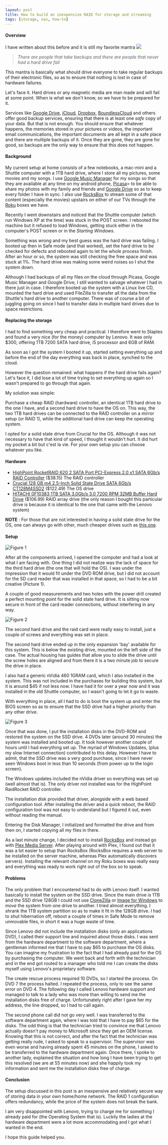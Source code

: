 ```yaml
---
layout: post
title: How to build an inexpensive RAID for storage and streaming
tags: [storage, nas, how-to]
---
```


#### Overview

I have written about this before and it is still my favorite mantra
<img class="post-image" src="{{ site.baseurl }}/files/2012-06-29-remote-backup.png" />

> *There are people that take backups and there are people that never had a hard drive fail*

This mantra is basically what should drive everyone to take regular backups of their electronic files, so as to ensure that nothing is lost in case of hardware failures.

Let's face it. Hard drives or any magnetic media are man made and will fail at some point. When is what we don't know, so we have to be prepared for it.

Services like [Google Drive](https://drive.google.com/), [iCloud](https://www.icloud.com/), [Dropbox](http://www.dropbox.com/), [BoundlessCloud](http://boundlesscloud.com/) and others offer good backup services, ensuring that there is at least one *safe* copy of your data. But that is not enough. You should ensure that whatever happens, the memories stored in your pictures or videos, the important email communications, the important documents are all kept in a safe place and there are multiple backups of it. Once they are gone, they are gone for good, so backups are the only way to ensure that this does not happen.

#### Background

My current setup at home consists of a few notebooks, a mac-mini and a Shuttle computer with a 1TB hard drive, where I store all my pictures, some movies and my songs. I use [Google Music Manager](http://music.google.com/) for my songs so that they are available at any time on my android phone, [Picasa](http://picasaweb.google.com/)> to be able to share my photos with my family and friends and [Google Drive](https://drive.google.com/) so as to keep every folder I have in sync. I also use [RocksBox](http://www.roksbox.com/) to stream some of that content (especially the movies) upstairs on either of our TVs through the [Roku](http://www.roku.com/) boxes we have.

Recently I went downstairs and noticed that the Shuttle computer (which run Windows XP at the time) was stuck in the POST screen. I rebooted the machine but it refused to load Windows, getting stuck either in the computer's POST screen or in the *Starting Windows*.

Something was wrong and my best guess was the hard drive was failing. I booted up then in Safe mode (and that worked), set the hard drive to be checked for defects and rebooted again to let the whole process finish. After an hour or so, the system was still checking the free space and was stuck at 1%. The hard drive was making some weird noises so I shut the system down.

Although I had backups of all my files on the cloud through Picasa, Google Music Manager and Google Drive, I still wanted to salvage whatever I had in there just in case. I therefore booted up the system with a Linux live CD, mounted the hard drive and used FileZilla to transfer all the data from the Shuttle's hard drive to another computer. There was of course a bit of juggling going on since I had to transfer data in multiple hard drives due to space restrictions.

#### Replacing the storage
I had to find something very cheap and practical. I therefore went to Staples and found a very nice (for the money) computer by Lenovo. It was only $300, offering 1TB 7200 SATA hard drive, i5 processor and 6GB of RAM.

As soon as I got the system I booted it up, started setting everything up and before the end of the day everything was back in place, synched to the cloud.

However the question remained: what happens if the hard drive fails again? Let's face it, I did lose a lot of time trying to set everything up again so I wasn't prepared to go through that again.

My solution was simple:

Purchase a cheap RAID (hardware) controller, an identical 1TB hard drive to the one I have, and a second hard drive to have the OS on. This way, the two 1TB hard drives can be connected to the RAID controller on a mirror setup (or RAID 1), while the additional hard drive can keep the operating system.

I opted for a solid state drive from Crucial for the OS. Although it was not necessary to have that kind of speed, I thought it wouldn't hurt. It did hurt my pocket a bit but c'est la vie. For your own setup you can choose whatever you like.

#### Hardware

* [HighPoint RocketRAID 620 2 SATA Port PCI-Express 2.0 x1 SATA 6Gb/s RAID Controller](http://www.amazon.com/gp/product/B0034CQR4O/ref=oh_details_o00_s00_i00) ($38.15) The RAID controller
* [Crucial 128 GB m4 2.5-Inch Solid State Drive SATA 6Gb/s CT128M4SSD2](http://www.amazon.com/gp/product/B004W2JKZI/ref=oh_details_o00_s00_i01) ($122.49) The OS drive
* [HITACHI 0F10383 1TB SATA 3.0Gb/s 3.0 7200 RPM 32MB Buffer Hard Drive](http://www.amazon.com/gp/product/B0035WQBOY/ref=oh_details_o01_s00_i00) ($106.99) RAID array drive (the only reason I bought this particular drive is because it is identical to the one that came with the Lenovo system)

**NOTE** : For those that are not interested in having a solid state drive for the OS, one can always go with other, much cheaper drives such as [this one](http://www.amazon.com/Seagate-Momentus-7200RPM-Internal-ST9160412AS-Bare/dp/B0027P9BOC/ref=sr_1_1?s=pc&amp;ie=UTF8&amp;qid=1339943115&amp;sr=1-1&amp;keywords=hybrid+hard+drive).

#### Setup

<img class="post-image" data-action="zoom" src="{{ site.baseurl }}/files/2012-06-29-figure-1.png" title="Figure 1"/>

After all the components arrived, I opened the computer and had a look at what I am facing with. One thing I did not realize was the lack of space for the third hard drive (the one that will hold the OS). I was under the impression that it would fit under the DVD ROM drive, but I did not account for the SD card reader that was installed in that space, so I had to be a bit creative (Picture 1).

A couple of good measurements and two holes with the power drill created a perfect mounting point for the solid state hard drive. It is sitting now secure in front of the card reader connections, without interfering in any way.

<img class="post-image" data-action="zoom" src="{{ site.baseurl }}/files/2012-06-29-figure-2.png" title="Figure 2" />

The second hard drive and the raid card were really easy to install, just a couple of screws and everything was set in place.

The second hard drive ended up in the only expansion 'bay' available for this system. This is below the existing drive, mounted on the left side of the case. The actual housing has guides that allow you to slide the drive until the screw holes are aligned and from there it is a two minute job to secure the drive in place.

I also had a generic nVidia 460 1GRAM card, which I also installed in the system. This was not included in the purchases for building this system, but it is around $45 if not less now. I have had it for over a year now and it was installed in the old Shuttle computer, so I wasn't going to let it go to waste.

With everything in place, all I had to do is boot the system up and enter the BIOS screen so as to ensure that the SSD drive had a higher priority than any other drive.

<img class="post-image" data-action="zoom" src="{{ site.baseurl }}/files/2012-06-29-figure-3.png" title="Figure 3" />

Once that was done, I put the installation disks in the DVD-ROM and restored the system on the SSD drive. 4 DVDs later (around 30 minutes) the system was installed and booted up. It took however another couple of hours until I had everything set up. The myriad of Windows Updates, (plus my slow Internet connection) contributed to this delay. However I have to admit, that the SSD drive was a very good purchase, since I have never seen Windows boot in less than 10 seconds (from power up to the login screen).

The Windows updates included the nVidia driver so everything was set up (well almost that is). The only driver not installed was for the HighPoint RaidRocket RAID controller.

The installation disk provided that driver, alongside with a web based configuration tool. After installing the driver and a quick reboot, the RAID configuration tool was not easy to understand but I figured it out, even without reading the manual.

Entering the Disk Manager, I initialized and formatted the drive and from then on, I started copying all my files in there.

As a last minute change, I decided not to install [RocksBox](http://www.roksbox.com/) and instead go with [Plex Media Server](http://www.plexapp.com/). After playing around with Plex, I found out that it was a lot easier to setup than RocksBox (RocksBox requires a web server to be installed on the server machine, whereas Plex automatically discovers servers). Installing the relevant channel on my Roku boxes was really easy and everything was ready to work right out of the box so to speak.

#### Problems

The only problem that I encountered had to do with Lenovo itself. I wanted basically to install the system on the SSD drive. Since the main drive is 1TB and the SSD drive 128GB I could not use [CloneZilla](http://www.clonezilla.org/) or [Image for Windows](http://www.terabyteunlimited.com/image-for-windows.htm) to *move* the system from one drive to another. I tried almost everything. I shrank the 1TB system partition so as to make it fit in the 128GB drive. I had to shut hibernation off, reboot a couple of times in Safe Mode to remove unmovable files, in short it was a huge waste of time.

Since Lenovo did not include the installation disks (only an applications DVD), I called their support line and inquired about those disks. I was sent from the hardware department to the software department, where a gentleman informed me that I have to pay $65 to purchase the OS disks. You can imagine my frustration to the fact that I had already paid for the OS by purchasing the computer. We went back and forth with the technician and in the end got routed to a manager who told me I can create the disks myself using Lenovo's proprietary software.

The create rescue process required 10 DVDs, so I started the process. On DVD 7 the process halted. I repeated the process, only to see the same error on DVD 4. The following day I called Lenovo hardware support and managed to talk to a lady who was more than willing to send me the installation disks free of charge. Unfortunately right after I gave her my address, the line dropped, so I had to call again.

The second phone call did not go very well. I was transferred to the software department again, where I was told that I have to pay $65 for the disks. The odd thing is that the technician tried to convince me that Lenovo actually doesn't pay money to Microsoft since they get an OEM license. Knowing that this is not correct, and after the fact that the technician was getting really rude, I asked to speak to a supervisor. The supervisor was even worse and having already spent 45 minutes on the phone, I asked to be transferred to the hardware department again. Once there, I spoke to another lady, explained the situation and how long I have been trying to get this resolved (we are at 55 minutes now) and she happily took my information and sent me the installation disks free of charge.

#### Conclusion

The setup discussed in this post is an inexpensive and relatively secure way of storing data in your own home/home network. The RAID 1 configuration offers redundancy, while the price of the system does not break the bank.

I am very disappointed with Lenovo, trying to charge me for something I already paid for (the Operating System that is). Luckily the ladies at the hardware department were a lot more accommodating and I got what I wanted in the end.

I hope this guide helped you.
